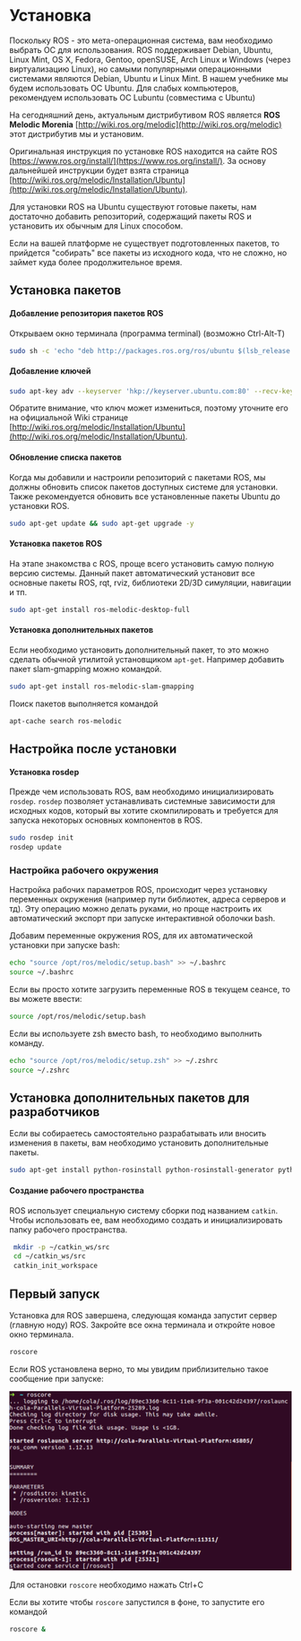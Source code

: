 # Установка

Поскольку ROS - это мета-операционная система, вам необходимо выбрать ОС для использования. ROS поддерживает Debian, Ubuntu, Linux Mint, OS X, Fedora, Gentoo, openSUSE, Arch Linux и Windows \(через виртуализацию Linux\), но самыми популярными операционными системами являются Debian, Ubuntu и Linux Mint. В нашем учебнике мы будем использовать ОС Ubuntu. Для слабых компьютеров, рекомендуем использовать ОС Lubuntu \(совместима с Ubuntu\)

На сегодняшний день, актуальным дистрибутивом ROS является **ROS Melodic Morenia** [http://wiki.ros.org/melodic](http://wiki.ros.org/melodic) этот дистрибутив мы и установим.

Оригинальная инструкция по установке ROS находится на сайте ROS [https://www.ros.org/install/](https://www.ros.org/install/). За основу дальнейшей инструкции будет взята страница [http://wiki.ros.org/melodic/Installation/Ubuntu](http://wiki.ros.org/melodic/Installation/Ubuntu).

Для установки ROS на Ubuntu существуют готовые пакеты, нам достаточно добавить репозиторий, содержащий пакеты ROS и установить их обычным для Linux способом.

Если на вашей платформе не существует подготовленных пакетов, то прийдется "собирать" все пакеты из исходного кода, что не сложно, но займет куда более продолжительное время.

## Установка пакетов

#### Добавление репозитория пакетов ROS

Открываем окно терминала \(программа terminal\) \(возможно Ctrl-Alt-T\)

```bash
sudo sh -c 'echo "deb http://packages.ros.org/ros/ubuntu $(lsb_release -sc) main" > /etc/apt/sources.list.d/ros-latest.list'
```

#### Добавление ключей

```bash
sudo apt-key adv --keyserver 'hkp://keyserver.ubuntu.com:80' --recv-key C1CF6E31E6BADE8868B172B4F42ED6FBAB17C654
```

Обратите внимание, что ключ может измениться, поэтому уточните его на официальной Wiki странице [http://wiki.ros.org/melodic/Installation/Ubuntu](http://wiki.ros.org/melodic/Installation/Ubuntu).

#### Обновление списка пакетов

Когда мы добавили и настроили репозиторий с пакетами ROS, мы должны обновить список пакетов доступных системе для установки. Также рекомендуется обновить все установленные пакеты Ubuntu до установки ROS.

```bash
sudo apt-get update && sudo apt-get upgrade -y
```

#### Установка пакетов ROS

На этапе знакомства с ROS, проще всего установить самую полную версию системы. Данный пакет автоматический установит все основные пакеты ROS, rqt, rviz, библиотеки 2D/3D симуляции, навигации и тп.

```bash
sudo apt-get install ros-melodic-desktop-full
```

#### Установка дополнительных пакетов

Если необходимо установить дополнительный пакет, то это можно сделать обычной утилитой установщиком `apt-get`. Например добавить пакет slam-gmapping можно командой.

```bash
sudo apt-get install ros-melodic-slam-gmapping
```

Поиск пакетов выполняется командой

```bash
apt-cache search ros-melodic
```

## Настройка после установки

#### Установка rosdep

Прежде чем использовать ROS, вам необходимо инициализировать `rosdep`. `rosdep` позволяет устанавливать системные зависимости для исходных кодов, который вы хотите скомпилировать и требуется для запуска некоторых основных компонентов в ROS.

```bash
sudo rosdep init
rosdep update
```

### Настройка рабочего окружения

Настройка рабочих параметров ROS, происходит через установку переменных окружения \(например пути библиотек, адреса серверов и тд\). Эту операцию можно делать руками, но проще настроить их автоматический экспорт при запуске интерактивной оболочки bash.

Добавим переменные окружения ROS, для их автоматической установки при запуске bash:

```bash
echo "source /opt/ros/melodic/setup.bash" >> ~/.bashrc
source ~/.bashrc
```

Если вы просто хотите загрузить переменные ROS в текущем сеансе, то вы можете ввести:

```bash
source /opt/ros/melodic/setup.bash
```

Если вы используете zsh вместо bash, то необходимо выполнить команду.

```bash
echo "source /opt/ros/melodic/setup.zsh" >> ~/.zshrc
source ~/.zshrc
```

## Установка дополнительных пакетов для разработчиков

Если вы собираетесь самостоятельно разрабатывать или вносить изменения в пакеты, вам необходимо установить дополнительные пакеты.

```bash
sudo apt-get install python-rosinstall python-rosinstall-generator python-wstool build-essential
```

#### Создание рабочего пространства

ROS использует специальную систему сборки под названием `catkin`. Чтобы использовать ее, вам необходимо создать и инициализировать папку рабочего пространства.

```bash
 mkdir -p ~/catkin_ws/src
 cd ~/catkin_ws/src
 catkin_init_workspace
```

## Первый запуск

Установка для ROS завершена, следующая команда запустит сервер \(главную ноду\) ROS. Закройте все окна терминала и откройте новое окно терминала.

```bash
roscore
```

Если ROS установлена верно, то мы увидим приблизительно такое сообщение при запуске:

![](../.gitbook/assets/roscore_run.png)

Для остановки `roscore` необходимо нажать Ctrl+C

Если вы хотите чтобы `roscore` запустился в фоне, то запустите его командой

```bash
roscore &
```

